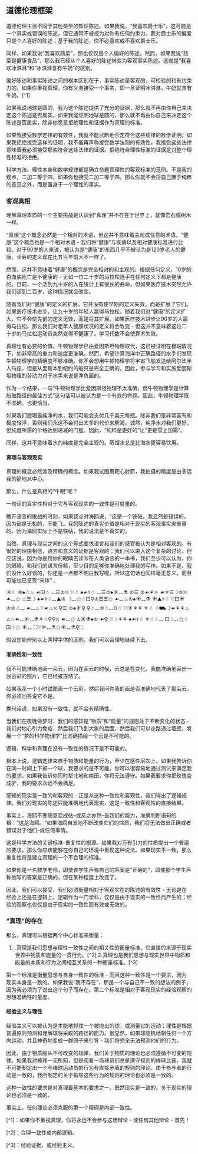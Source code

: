 ## 道德伦理框架

道德伦理主张不同于其他类型的知识陈述。如果我说，“我喜欢爵士乐”，这可能是一个真实或错误的陈述，但它通常不被视为对你有任何约束力。我对爵士乐的偏爱只是个人喜好的陈述；基于我的陈述，你不必喜欢或不喜欢爵士乐。

同样，如果我说“我喜欢蔬菜”，那也仅仅是个人偏好的陈述。然而，如果我说“蔬菜是健康食品”，那么我已经从个人喜好的陈述转变为客观事实陈述。这就是“我喜欢冰淇淋”和“冰淇淋含有牛奶”的区别。

偏好陈述和事实陈述之间的根本区别在于，事实陈述是客观的、可检验的和有约束力的。如果你重视真理，你有义务接受一个事实，即一旦证明冰淇淋，牛奶就含有牛奶。[^1]

如果我说地球是圆的，我为这个陈述提供了充分的证据，那么就不再由你自己来决定这个陈述是否属实。如果我能证明地球是圆的，那么就不再由你自己来决定这个陈述是否属实，除非你愿意拒绝理性和证据作为真理的标准。

如果我接受数学定律的有效性，我就不能武断地否定符合这些规律的数学证明。如果我拒绝接受这样的证明，我不能再声称接受数学法则的有效性。我接受这些法律意味着我必须接受那些符合这些法律的证据。拒绝符合理性标准的证据是对整个理性标准的拒绝。

科学方法、理性本身和数学规律都是确立命题真理性的客观标准的范例。不是我的观点，二加二等于四，如果你也接受二加二等于四，那么你就不会将自己置于纯粹的意见之外，而是置身于一个理性的事实。

### 客观真相

理解真理本质的一个主要挑战是认识到“真理”并不存在于世界上，就像岩石或树木一样。

“真理”这个概念必然是一个相对的术语，但这并不意味着主观或任意的术语。“健康”这个概念也是一个相对术语 - 我们将“健康”与疾病以及相对健康标准进行比较。对于90岁的人来说，被认为是“健康”的东西几乎不被认为是120岁老人的健康。长寿的定义现在比五百年前大不一样了。

然而，这并不意味着“健康”的概念是完全相对的和主观的。根据任何定义，10岁的白血病死亡是不健康的 - 正如一位二十岁的马拉松选手在任何定义下都是健康的。目前，一个活到九十岁的人在统计上有很长的寿命，但如果医疗技术突然允许我们活到二百岁，这种情况就会改变。

随着我们对“健康”的定义的扩展，它并没有使早期的定义失效，而是扩展了它们。如果医疗技术进步，让九十岁的年轻人赢得马拉松，随着我们对“健康”的定义扩大，它不会使先前的定义无效，而是将其扩展。如果医疗技术进步让90岁的人赢得马拉松，那么我们对老年人健康状况的定义将会改变 - 但这并不意味着这位二十岁的马拉松运动员突然变得不健康了。学习代数不会使算术失效。

真理也有必要的价值。牛顿物理学已由爱因斯坦物理取代，这已被证明在极端情况下，如非常高的重力和速度更准确。然而，希望计算海洋中正确路径的水手们发现牛顿物理学的精确度不够准确。你不会想用牛顿物理学将宇宙飞船发送给阿尔法半人马座，但是从里斯本到纽约的船只是完全正确的。因此，参与学习和实施爱因斯坦物理的劳动力对于水手来说是净负面的。

作为一个结果，一句“牛顿物理学比爱因斯坦物理不太准确，但牛顿物理学是计算船舶路径的最佳方式”这句话可以被认为是一个有效的命题。因此，牛顿物理学既不准确，也更恰当。

如果我们想喝最纯净的水，我们可能会支付几千美元每瓶。除非我们是非常富有和极度轻浮，否则我们永远不会付出太多的代价来解渴。诚然，纯净水对我们更好，但纯度所需的价格达到递减的门槛。因此，“纯粹是更好的“让”更是雪上加霜”。

同样，这并不意味着水的纯度是完全主观的。蒸馏水总是比海水更容易饮用。

#### 真理与客观现实

真理的概念必然涉及精确的概念。如果我试图用靶心射箭，我拍摄的精度是由多远我的箭地从中心。

那么，什么是真相的“牛眼”呢？

一句话的真实性相对于它与客观现实的一致性是可度量的。

撇开语言的挑战的时刻，如果我点对海鸥说，“这是一个铁砧，我显然是错误的，因为砧是无机的，不能飞。我的陈述的真实价值是相对于现实的客观事实来衡量的。因为海鸥实际上不是铁砧，我的说法是不真实的。

当然，真理与现实之间的这个等式要求语言和我们的感官被认为是相对客观的。有很好的理由相信，语言和意义的证据是客观的；我们可以进入这个复杂的讨论，但应该说，因为你是用你的眼睛去读写在人类语言的一本书，我们至少可以认为，你的眼睛，和我们的语言份额，至少目的足够你准确地处理我的写作。如果不是，我们没什么好谈的，你还是一点都不明白我写呢，所以这句话也同样毫无意义，而且可能也已呈现“宋体” 。

☀☾ ♔♠☃♨ ☙⚀☃ ⚋☰♔⛌ ⛆☃ ♠☙⚕☃ ⚋☰♔♠☀⚋⚗ ♔☰ ♔☙⚘⚛ ☙⚜☰☽♔⛌ ☙⚋⚝ ♨☰☽ ♠☙⚕☃⚋⛰♔ ☽⚋⚝☃⚀⚲♔☰☰⚝ ☙⚋♨♔♠☀⚋⚗ ☀⛰⚕☃ ⛆⚀☀♔♔☃⚋ ☙⚋♨⛆☙♨⛌ ⚲☰ ♔♠☀⚲ ⚲☃⚋♔☃⚋⛻☃ ⛆☀⚘⚘ ⚜☃ ☃⛟☽☙⚘⚘♨ ⛼☃☙⚋☀⚋⚗⚘☃⚲⚲⛌ ☙⚋⚝ ⛼☀⚗♠♔ ☙⚲ ⛆☃⚘⚘ ♠☙⚕☃ ⚜☃☃⚋ ⚀☃⚋⚝☃⚀☃⚝ ☀⚋ ⛶⛆☀⚋⚗⚝☀⚋⚗⚲⛶

假设您能辨别以上两种字体的区别，我们可以合理地继续下去。

#### 准确性和一致性

我不可能准确地画一朵云，因为在画云的时候，云总是在变化。我能准确地画出一张云彩的照片，它已经被冻结了。

如果我花一个小时试图画一个云彩，然后我问你我的画是否准确地代表了那朵云，你必须回答说它不是。

换句话说，如果没有一致性，就不会有精确性。

当我们在夜晚做梦时，我们的感知是“物质”和“能量”的规则处于不断变化的状态 - 我们对地心引力免疫，然后我们飞到大象的后面，然后我们可以走路通过墙壁。发展一个“梦的科学物理学”比准确描绘一个云是不可能的。

逻辑、科学和真理在没有一致性的情况下是不可能的。

根本上说，逻辑定律来自于物质和能量的行为，至少在感性层次上。如果我告诉你在同一时间上下掷一个球，我要求的是不可能，你可以很容易地通过测试来满足我的要求。如果我告诉你同时犁北地和南田，你将无法遵守。如果我要求你把玫瑰变成驴，我的要求永远不会满足。

感知的现实是一致的和客观的 - 正是从这种一致性和客观性，我们得出了逻辑规律。我们对现实的陈述只能准确地代表现实，这是一致性和客观性的直接结果。

事实上，海鸥不要随意变成砧–或反之亦然–是我们的能力，准确判断语句的根：“这是海鸥。“如果海鸥自发地不断改变它们的性质，我们将无法做出正确或者错误对于他们–或任何事情。

这是科学方法的关键标准-重复性的根源。如果我对万有引力的性质提出一个普遍的要求，那么你应该能够在你自己的环境中重现这种说法。如果现实不一致，那么重复性将是建立真理的一个不合理的标准。

如果你是一名数学老师，即使该学生声称自己的答案是“正确的”，即使那个学生声称他写的答案是正确的，但在某种程度上改变了。 

因此，我们可以接受，我们必须衡量相对于客观实在的陈述的有效性 - 无论是在经验上还是在逻辑上。逻辑作为一门学科，仅仅是由于现实的一致性而产生的；经验的观察也仅仅是由于现实的一致性而有效或无效的。

### “真理”的存在

那么，真理可以根据两个中心标准来衡量：

1. .真理是我们思想与理性一致性之间的相关性的衡量标准，它直接的来源于现实世界中物质和能量的一贯行为。[^2]
2.真理也是我们思想与现实世界中物质和能量的本质和行为之间相互关系的一种衡量标准。[^3]

第一个标准是衡量思想与自身一致性的标准 - 而且这种一致性是一个要求，因为现实本身是一致的。如果我说“我不存在”，那是一个与自己不一致的想法的例子，因为我必须为了说出这个句子而存在。第二个标准是相对于客观现实的经验观察的思想准确性的量度。

#### 经验主义与理性

经验主义可以被认为是本能地抓住一个被抛出的球，或测量它的运动；理性是根据普遍原则预测和理解球将采取的路径的能力。很显然，如果球随机地朝任何一个方向运动，并且神奇地变成一群鸽子来引导 - 我们将完全无法预测他们的行为。

因此，由于物质服从不可改变的规律，我们关于物质的理论也必须遵循不可变的规律。如果我对棒球一无所知，但是观看一场球员们总是遵守规则的棒球比赛，我就不可能制定出一个与棒球运动员的行为有直接矛盾的规则的理论。由于参与者的行动是一致的，我所制定的关于指导这些行为的规则的理论也必须是一致的。

这种一致性的要求是对真理最基本的要求之一。既然现实是一致的，关于现实的理论也必须是一致的。

事实上，任何理论必须克服的第一个障碍是内部一致性。

[^1]：如果你不重视真理，你将永远不会参与这场辩论 - 或任何其他辩论 - 首先！ 

[^2]：合理一致性或内部逻辑。 

[^3]：经验证据，或经验主义。
